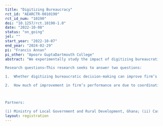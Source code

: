 ```yaml
---
title: "Digitizing Bureaucracy"
rct_id: "AEARCTR-0010190"
rct_id_num: "10190"
doi: "10.1257/rct.10190-1.0"
date: "2022-10-08"
status: "on_going"
jel: ""
start_year: "2022-10-07"
end_year: "2024-02-29"
pi: "Francis Annan"
pi_other: "Apoorv GuptaDartmouth College"
abstract: "We experimentally study the impact of digitizing bureaucratic decision-making on performance of small- and medium-sized firms (SMEs) in Ghana. State and local governments often contract out development projects to SMEs – an important environment where fast-digital technology that meaningfully facilitates bureaucratic decision-making on projects will not only improve government’s capacity, but also have the potential to reduce frictions via timely processing and payments for projects to SMEs, with significant implications for increased firm productivity and project outcomes. We partner with the Ministry of Local Government and its technology solutions provider, Casantey Business Solutions Group Ltd., to design and evaluate the impact of a cloud-based solution technology that reduces bureaucratic bottlenecks and uniquely features two structural components (i) addresses coordination failures vs (ii) addresses payment failures. We randomly assign a large pool of select firm-linked projects to the solution technology to uplift projects administration and payments, and carefully measure firm performance.
Research questions—This research seeks to answer two questions:
1.	Whether digitizing bureaucratic decision-making can improve firm’s productivity and performance, and 
2.	How much of improvement in firm’s performance are due to coordination frictions and/or payments concerns?

Partners:
(i) Ministry of Local Government and Rural Development, Ghana; (ii) Casantey Business Solutions Group Ltd., Ghana; (iii) Ghana Statistical Services (GSS)"
layout: registration
---
```


